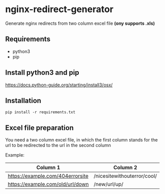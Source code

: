 # nginx-redirect-generator

Generate nginx redirects from two column excel file **(ony supports .xls)**

## Requirements
- python3
- pip

## Install python3 and pip
https://docs.python-guide.org/starting/install3/osx/

## Installation
`pip install -r requirements.txt`

## Excel file preparation
You need a two column excel file, in which the first column stands for the url to be redirected to the url in the second column

Example:

| Column 1                         | Column 2                    |
| -------------------------------- | ----------------------------|
| https://example.com/404errorsite | /nicesitewithouterror/cool/ |
| https://example.com/old/url/down | /new/url/up/                |
